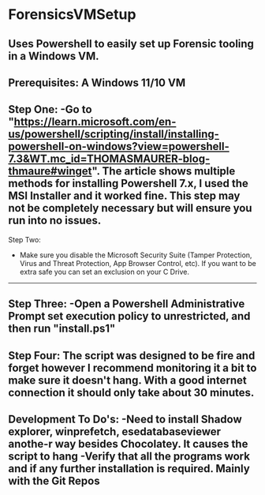 # ForensicsVMSetup
Uses Powershell to easily set up Forensic tooling in a Windows VM. 
-----------------------------------------------------------------------
Prerequisites:
A Windows 11/10 VM
-----------------------------------------------------------------------
Step One:
-Go to "https://learn.microsoft.com/en-us/powershell/scripting/install/installing-powershell-on-windows?view=powershell-7.3&WT.mc_id=THOMASMAURER-blog-thmaure#winget". The article shows multiple methods for installing Powershell 7.x, I used the MSI Installer and it worked fine. This step may not be completely necessary but will ensure you run into no issues.
-----------------------------------------------------------------------
Step Two:
- Make sure you disable the Microsoft Security Suite (Tamper Protection, Virus and Threat Protection, App Browser Control, etc). If you want to be extra safe you can set an exclusion on your C Drive.
-----------------------------------------------------------------------
Step Three:
-Open a Powershell Administrative Prompt set execution policy to unrestricted, and then run "install.ps1"
-----------------------------------------------------------------------
Step Four:
The script was designed to be fire and forget however I recommend monitoring it a bit to make sure it doesn't hang. With a good internet connection it should only take about 30 minutes.
-----------------------------------------------------------------------

Development To Do's:
-Need to install Shadow explorer, winprefetch, esedatabaseviewer anothe-r way besides Chocolatey. It causes the script to hang
-Verify that all the programs work and if any further installation is required. Mainly with the Git Repos
-----------------------------------------------------------------------

